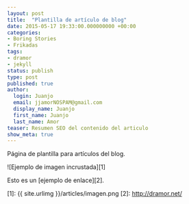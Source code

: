 ```yaml
---
layout: post
title:  "Plantilla de artículo de blog"
date: 2015-05-17 19:33:00.000000000 +00:00
categories:
- Boring Stories
- Frikadas
tags:
- dramor
- jekyll
status: publish
type: post
published: true
author:
  login: Juanjo
  email: jjamorNOSPAM@gmail.com
  display_name: Juanjo
  first_name: Juanjo
  last_name: Amor
teaser: Resumen SEO del contenido del articulo
show_meta: true
---
```

Página de plantilla para artículos del blog.

![Ejemplo de imagen incrustada][1]

Esto es un [ejemplo de enlace][2].

[1]: {{ site.urlimg }}/articles/imagen.png
[2]: http://dramor.net/

